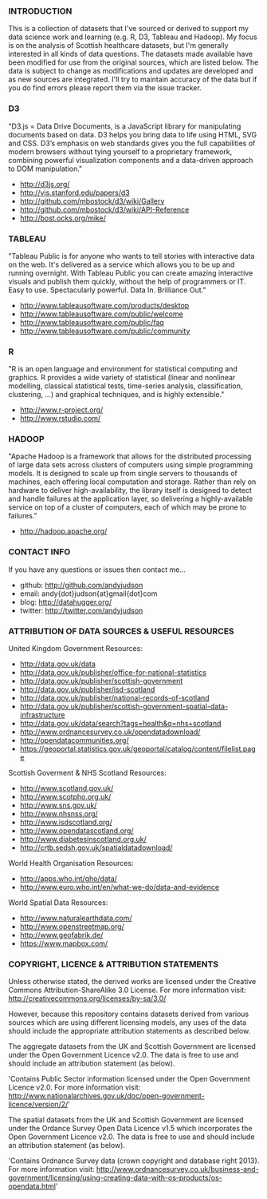 ### INTRODUCTION

This is a collection of datasets that I've sourced or derived to support my data science work and learning (e.g. R, D3, Tableau and Hadoop). My focus is on the analysis of Scottish healthcare datasets, but I'm generally interested in all kinds of data questions. The datasets made available have been modified for use from the original sources, which are listed below. The data is subject to change as modifications and updates are developed and as new sources are integrated. I'll try to maintain accuracy of the data but if you do find errors please report them via the issue tracker.


### D3

"D3.js = Data Drive Documents, is a JavaScript library for manipulating documents based on data. D3 helps you bring data to life using HTML, SVG and CSS. D3’s emphasis on web standards gives you the full capabilities of modern browsers without tying yourself to a proprietary framework, combining powerful visualization components and a data-driven approach to DOM manipulation."

 - http://d3js.org/
 - http://vis.stanford.edu/papers/d3
 - http://github.com/mbostock/d3/wiki/Gallery
 - http://github.com/mbostock/d3/wiki/API-Reference
 - http://bost.ocks.org/mike/


### TABLEAU

"Tableau Public is for anyone who wants to tell stories with interactive data on the web. It's delivered as a service which allows you to be up and running overnight. With Tableau Public you can create amazing interactive visuals and publish them quickly, without the help of programmers or IT. Easy to use. Spectacularly powerful. Data In. Brilliance Out."

 - http://www.tableausoftware.com/products/desktop
 - http://www.tableausoftware.com/public/welcome
 - http://www.tableausoftware.com/public/faq
 - http://www.tableausoftware.com/public/community


### R

"R is an open language and environment for statistical computing and graphics. R provides a wide variety of statistical (linear and nonlinear modelling, classical statistical tests, time-series analysis, classification, clustering, ...) and graphical techniques, and is highly extensible."

 - http://www.r-project.org/
 - http://www.rstudio.com/


### HADOOP

"Apache Hadoop is a framework that allows for the distributed processing of large data sets across clusters of computers using simple programming models. It is designed to scale up from single servers to thousands of machines, each offering local computation and storage. Rather than rely on hardware to deliver high-availability, the library itself is designed to detect and handle failures at the application layer, so delivering a highly-available service on top of a cluster of computers, each of which may be prone to failures."

 - http://hadoop.apache.org/


### CONTACT INFO

If you have any questions or issues then contact me...

 - github: http://github.com/andyjudson
 - email: andy{dot}judson{at}gmail{dot}com
 - blog: http://datahugger.org/
 - twitter: http://twitter.com/andyjudson


### ATTRIBUTION OF DATA SOURCES & USEFUL RESOURCES

United Kingdom Government Resources:
 - http://data.gov.uk/data
 - http://data.gov.uk/publisher/office-for-national-statistics
 - http://data.gov.uk/publisher/scottish-government
 - http://data.gov.uk/publisher/isd-scotland
 - http://data.gov.uk/publisher/national-records-of-scotland
 - http://data.gov.uk/publisher/scottish-government-spatial-data-infrastructure
 - http://data.gov.uk/data/search?tags=health&q=nhs+scotland
 - http://www.ordnancesurvey.co.uk/opendatadownload/
 - http://opendatacommunities.org/
 - https://geoportal.statistics.gov.uk/geoportal/catalog/content/filelist.page
 
Scottish Goverment & NHS Scotland Resources:
 - http://www.scotland.gov.uk/
 - http://www.scotpho.org.uk/
 - http://www.sns.gov.uk/
 - http://www.nhsnss.org/
 - http://www.isdscotland.org/
 - http://www.opendatascotland.org/
 - http://www.diabetesinscotland.org.uk/
 - http://crtb.sedsh.gov.uk/spatialdatadownload/
 
World Health Organisation Resources:
 - http://apps.who.int/gho/data/
 - http://www.euro.who.int/en/what-we-do/data-and-evidence

World Spatial Data Resources:
 - http://www.naturalearthdata.com/
 - http://www.openstreetmap.org/
 - http://www.geofabrik.de/
 - https://www.mapbox.com/


### COPYRIGHT, LICENCE & ATTRIBUTION STATEMENTS

Unless otherwise stated, the derived works are licensed under the Creative Commons Attribution-ShareAlike 3.0 License. For more information visit: http://creativecommons.org/licenses/by-sa/3.0/

However, because this repository contains datasets derived from various sources which are using different licensing models, any uses of the data should include the appropriate attribution statements as described below.

The aggregate datasets from the UK and Scottish Government are licensed under the Open Government Licence v2.0. The data is free to use and should include an attribution statement (as below).

'Contains Public Sector information licensed under the Open Government Licence v2.0. For more information visit: http://www.nationalarchives.gov.uk/doc/open-government-licence/version/2/'

The spatial datasets from the UK and Scottish Government are licensed under the Ordance Survey Open Data Licence v1.5 which incorporates the Open Government Licence v2.0. The data is free to use and should include an attribution statement (as below).

'Contains Ordnance Survey data (crown copyright and database right 2013). For more information visit: http://www.ordnancesurvey.co.uk/business-and-government/licensing/using-creating-data-with-os-products/os-opendata.html'
